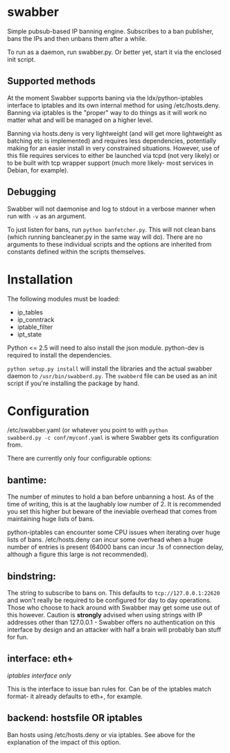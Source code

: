 swabber
=======

Simple pubsub-based IP banning engine. Subscribes to a ban publisher, bans the IPs and then unbans them after a while. 

To run as a daemon, run swabber.py. Or better yet, start it via the enclosed init script. 

Supported methods
-------------
At the moment Swabber supports baning via the ldx/python-iptables interface to iptables and its own internal method for using /etc/hosts.deny. Banning via iptables is the "proper" way to do things as it will work no matter what and will be managed on a higher level. 

Banning via hosts.deny is very lightweight (and will get more lightweight as batching etc is implemented) and requires less dependencies, potentially making for an easier install in very constrained situations. However, use of this file requires services to either be launched via tcpd (not very likely) or to be built with tcp wrapper support (much more likely- most services in Debian, for example). 

Debugging
-------------
Swabber will not daemonise and log to stdout in a verbose manner when run with <code>-v</code> as an argument. 

To just listen for bans, run <code>python banfetcher.py</code>. This will not clean bans (which running bancleaner.py in the same way will do). There are no arguments to these individual scripts and the options are inherited from constants defined within the scripts themselves. 

Installation
======

The following modules must be loaded:
* ip_tables
* ip_conntrack
* iptable_filter
* ipt_state

Python <= 2.5 will need to also install the json module. python-dev is required to install the dependencies. 

<code>python setup.py install</code> will install the libraries and the actual swabber daemon to <code>/usr/bin/swabberd.py</code>. The <code>swabberd</code> file can be used as an init script if you're installing the package by hand. 

Configuration
======
/etc/swabber.yaml (or whatever you point to with <code>python swabberd.py -c conf/myconf.yaml</code> is where Swabber gets its configuration from. 

There are currently only four configurable options: 

bantime: <integer>
-------------
The number of minutes to hold a ban before unbanning a host. As of the time of writing, this is at the laughably low number of 2. It is recommended you set this higher but beware of the ineviable overhead that comes from maintaining huge lists of bans.
 
python-iptables can encounter some CPU issues when iterating over huge lists of bans. /etc/hosts.deny can incur some overhead when a huge number of entries is present (64000 bans can incur .1s of connection delay, although a figure this large is not recommended).
 

bindstring: <ZMQ connection URI>
-------------
The string to subscribe to bans on. This defaults to <code>tcp://127.0.0.1:22620</code> and won't really be required to be configured for day to day operations. Those who choose to hack around with Swabber may get some use out of this however. Caution is __strongly__ advised when using strings with IP addresses other than 127.0.0.1 - Swabber offers no authentication on this interface by design and an attacker with half a brain will probably ban stuff for fun. 

interface: eth+
-------------
*iptables interface only* 

This is the interface to issue ban rules for. Can be of the iptables match format- it already defaults to eth+, for example. 

backend: hostsfile OR iptables
-------------
Ban hosts using /etc/hosts.deny or via iptables. See above for the explanation of the impact of this option.
